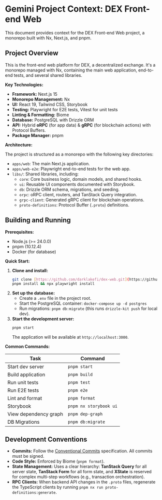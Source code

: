 # Gemini Project Context: DEX Front-end Web

This document provides context for the DEX Front-end Web project, a monorepo built with Nx, Next.js, and pnpm.

## Project Overview

This is the front-end web platform for DEX, a decentralized exchange. It's a monorepo managed with Nx, containing the main web application, end-to-end tests, and several shared libraries.

**Key Technologies:**

* **Framework:** Next.js 15
* **Monorepo Management:** Nx
* **UI:** React 19, Tailwind CSS, Storybook
* **Testing:** Playwright for E2E tests, Vitest for unit tests
* **Linting & Formatting:** Biome
* **Database:** PostgreSQL with Drizzle ORM
* **API:** Hybrid **oRPC** (for app data) & **gRPC** (for blockchain actions) with Protocol Buffers.
* **Package Manager:** pnpm

**Architecture:**

The project is structured as a monorepo with the following key directories:

* `apps/web`: The main Next.js application.
* `apps/web-e2e`: Playwright end-to-end tests for the web app.
* `libs/`: Shared libraries, including:
    * `core`: Core business logic, domain models, and shared hooks.
    * `ui`: Reusable UI components documented with Storybook.
    * `db`: Drizzle ORM schema, migrations, and seeding.
    * `orpc`: oRPC client, routers, and TanStack Query integration.
    * `grpc-client`: Generated gRPC client for blockchain operations.
    * `proto-definitions`: Protocol Buffer (`.proto`) definitions.

## Building and Running

**Prerequisites:**

* Node.js (>= 24.0.0)
* pnpm (10.12.4)
* Docker (for database)

**Quick Start:**

1.  **Clone and install:**
    ```sh
    git clone [https://github.com/darklakefi/dex-web.git](https://github.com/darklakefi/dex-web.git) && cd dex-web
    pnpm install && npx playwright install
    ```
2.  **Set up the database:**
    * Create a `.env` file in the project root.
    * Start the PostgreSQL container: `docker-compose up -d postgres`
    * Run migrations: `pnpm db:migrate` (this runs `drizzle-kit push` for local dev).
3.  **Start the development server:**
    ```sh
    pnpm start
    ```
    The application will be available at `http://localhost:3000`.

**Common Commands:**

| Task | Command |
|---|---|
| Start dev server | `pnpm start` |
| Build application | `pnpm build` |
| Run unit tests | `pnpm test` |
| Run E2E tests | `pnpm e2e` |
| Lint and format | `pnpm format` |
| Storybook | `pnpm nx storybook ui` |
| View dependency graph| `pnpm dep-graph` |
| DB Migrations | `pnpm db:migrate` |

## Development Conventions

* **Commits:** Follow the [Conventional Commits](https://www.conventionalcommits.org/) specification. All commits must be signed.
* **Code Style:** Enforced by Biome (`pnpm format`).
* **State Management:** Uses a clear hierarchy: **TanStack Query** for all server state, **TanStack Form** for all form state, and **XState** is reserved for complex multi-step workflows (e.g., transaction orchestration).
* **RPC Clients:** When backend API changes in the `.proto` files, regenerate the TypeScript clients by running `pnpm nx run proto-definitions:generate`.
